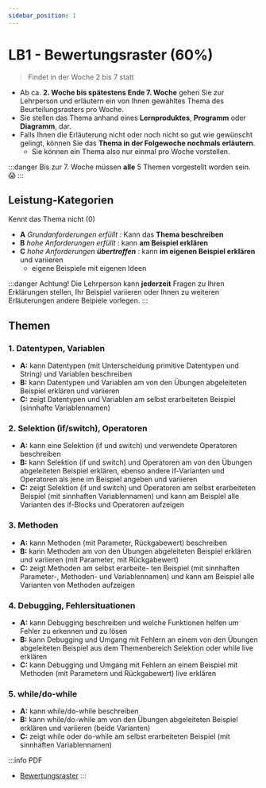 ```yaml
---
sidebar_position: 1
---
```


# LB1 - Bewertungsraster (60%)

> Findet in der Woche 2 bis 7 statt

- Ab ca. **2. Woche bis spätestens Ende 7. Woche** gehen Sie zur Lehrperson und erläutern ein von Ihnen gewähltes Thema  des Beurteilungsrasters pro Woche.
- Sie stellen das Thema anhand eines **Lernproduktes**, **Programm** oder **Diagramm**, dar.
- Falls Ihnen die Erläuterung nicht oder noch nicht so gut wie gewünscht gelingt, können Sie das **Thema in der Folgewoche nochmals erläutern**. 
  - Sie können ein Thema also nur einmal pro Woche vorstellen.

:::danger Bis zur 7. Woche müssen **alle** 5 Themen vorgestellt worden sein. :scream:
:::

## Leistung-Kategorien

Kennt das Thema nicht (0)

- **A** _Grundanforderungen erfüllt_ : Kann das **Thema beschreiben** 
- **B** _hohe Anforderungen erfüllt_ : kann **am Beispiel erklären** 
- **C** _hohe Anforderungen **übertroffen**_ : kann **im eigenen Beispiel erklären** und variieren 
  - eigene Beispiele mit eigenen Ideen

:::danger Achtung!
Die Lehrperson kann **jederzeit** Fragen zu Ihren Erklärungen stellen, Ihr Beispiel variieren oder Ihnen zu weiteren Erläuterungen andere Beipiele vorlegen.
:::

## Themen

### 1. Datentypen, Variablen

- **A:** kann Datentypen (mit Unterscheidung primitive Datentypen und String) und Variablen beschreiben
- **B:** kann Datentypen und Variablen am von den Übungen abgeleiteten Beispiel erklären und variieren
- **C:** zeigt Datentypen und Variablen am selbst erarbeiteten Beispiel (sinnhafte Variablennamen)

### 2. Selektion (if/switch), Operatoren

- **A:** kann eine Selektion (if und switch) und verwendete Operatoren beschreiben
- **B:** kann Selektion (if und switch) und Operatoren am von den Übungen abgeleiteten Beispiel erklären, ebenso andere if-Varianten und Operatoren als jene im Beispiel angeben und variieren
- **C:** zeigt Selektion (if und switch) und Operatoren am selbst erarbeiteten Beispiel (mit sinnhaften Variablennamen) und kann am Beispiel alle Varianten des if-Blocks und Operatoren aufzeigen

### 3. Methoden

- **A:** kann Methoden (mit Parameter, Rückgabewert) beschreiben
- **B:** kann Methoden am von den Übungen abgeleiteten Beispiel erklären und variieren (mit Parameter, mit Rückgabewert)
- **C:** zeigt Methoden am selbst erarbeite- ten Beispiel (mit sinnhaften Parameter-, Methoden- und Variablennamen) und kann am Beispiel alle Varianten von Methoden aufzeigen

### 4. Debugging, Fehlersituationen

- **A:** kann Debugging beschreiben und welche Funktionen helfen um Fehler zu erkennen und zu lösen
- **B:** kann Debugging und Umgang mit Fehlern an einem von den Übungen abgeleiteten Beispiel aus dem Themenbereich Selektion oder while live erklären
- **C:** kann Debugging und Umgang mit Fehlern an einem Beispiel mit Methoden (mit Parametern und Rückgabewert) live erklären

### 5. while/do-while

- **A:** kann while/do-while beschreiben 
- **B:** kann while/do-while am von den Übungen abgeleiteten Beispiel erklären und variieren (beide Varianten)
- **C:** zeigt while oder do-while am selbst erarbeiteten Beispiel (mit sinnhaften Variablennamen)

:::info PDF
- [Bewertungsraster](https://drive.google.com/file/d/1Gqj4Zclq49fWzbZ7sfvtlDHtqrPprqHw/view)
:::

